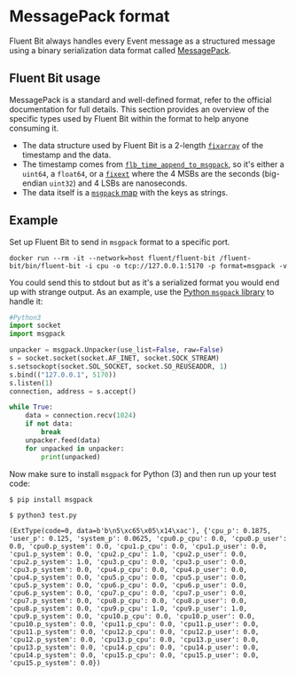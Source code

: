 # MessagePack format

Fluent Bit always handles every Event message as a structured message using a binary serialization data format called [MessagePack](https://msgpack.org/).

## Fluent Bit usage

MessagePack is a standard and well-defined format, refer to the official documentation for full details.
This section provides an overview of the specific types used by Fluent Bit within the format to help anyone consuming it.

- The data structure used by Fluent Bit is a 2-length [`fixarray`](https://github.com/msgpack/msgpack/blob/master/spec.md#array-format-family) of the timestamp and the data.
- The timestamp comes from [`flb_time_append_to_msgpack`](https://github.com/fluent/fluent-bit/blob/2138cee8f4878733956d42d82f6dcf95f0aa9339/src/flb_time.c#L197), so it's either a `uint64`, a `float64`, or a [`fixext`](https://github.com/msgpack/msgpack/blob/master/spec.md#ext-format-family) where the 4 MSBs are the seconds (big-endian `uint32`) and 4 LSBs are nanoseconds.
- The data itself is a [`msgpack` map](https://github.com/msgpack/msgpack/blob/master/spec.md#map-format-family) with the keys as strings.

## Example

Set up Fluent Bit to send in `msgpack` format to a specific port.

```shell
docker run --rm -it --network=host fluent/fluent-bit /fluent-bit/bin/fluent-bit -i cpu -o tcp://127.0.0.1:5170 -p format=msgpack -v
```

You could send this to stdout but as it's a serialized format you would end up with strange output.
As an example, use the [Python `msgpack` library](https://msgpack.org/#languages) to handle it:

```python
#Python3
import socket
import msgpack

unpacker = msgpack.Unpacker(use_list=False, raw=False)
s = socket.socket(socket.AF_INET, socket.SOCK_STREAM)
s.setsockopt(socket.SOL_SOCKET, socket.SO_REUSEADDR, 1)
s.bind(("127.0.0.1", 5170))
s.listen(1)
connection, address = s.accept()

while True:
    data = connection.recv(1024)
    if not data:
        break
    unpacker.feed(data)
    for unpacked in unpacker:
        print(unpacked)
```

Now make sure to install `msgpack` for Python (3) and then run up your test code:

```shell
$ pip install msgpack

$ python3 test.py

(ExtType(code=0, data=b'b\n5\xc65\x05\x14\xac'), {'cpu_p': 0.1875, 'user_p': 0.125, 'system_p': 0.0625, 'cpu0.p_cpu': 0.0, 'cpu0.p_user': 0.0, 'cpu0.p_system': 0.0, 'cpu1.p_cpu': 0.0, 'cpu1.p_user': 0.0, 'cpu1.p_system': 0.0, 'cpu2.p_cpu': 1.0, 'cpu2.p_user': 0.0, 'cpu2.p_system': 1.0, 'cpu3.p_cpu': 0.0, 'cpu3.p_user': 0.0, 'cpu3.p_system': 0.0, 'cpu4.p_cpu': 0.0, 'cpu4.p_user': 0.0, 'cpu4.p_system': 0.0, 'cpu5.p_cpu': 0.0, 'cpu5.p_user': 0.0, 'cpu5.p_system': 0.0, 'cpu6.p_cpu': 0.0, 'cpu6.p_user': 0.0, 'cpu6.p_system': 0.0, 'cpu7.p_cpu': 0.0, 'cpu7.p_user': 0.0, 'cpu7.p_system': 0.0, 'cpu8.p_cpu': 0.0, 'cpu8.p_user': 0.0, 'cpu8.p_system': 0.0, 'cpu9.p_cpu': 1.0, 'cpu9.p_user': 1.0, 'cpu9.p_system': 0.0, 'cpu10.p_cpu': 0.0, 'cpu10.p_user': 0.0, 'cpu10.p_system': 0.0, 'cpu11.p_cpu': 0.0, 'cpu11.p_user': 0.0, 'cpu11.p_system': 0.0, 'cpu12.p_cpu': 0.0, 'cpu12.p_user': 0.0, 'cpu12.p_system': 0.0, 'cpu13.p_cpu': 0.0, 'cpu13.p_user': 0.0, 'cpu13.p_system': 0.0, 'cpu14.p_cpu': 0.0, 'cpu14.p_user': 0.0, 'cpu14.p_system': 0.0, 'cpu15.p_cpu': 0.0, 'cpu15.p_user': 0.0, 'cpu15.p_system': 0.0})
```